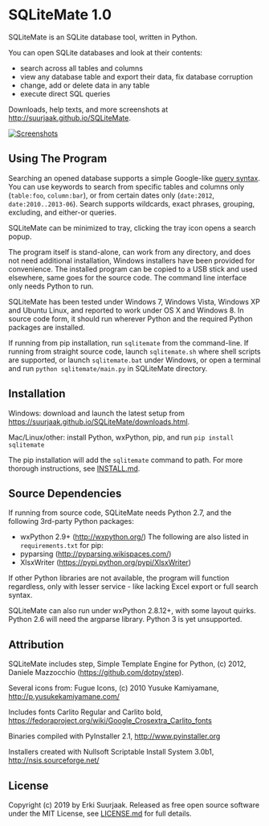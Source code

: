 SQLiteMate 1.0
==============

SQLiteMate is an SQLite database tool, written in Python.

You can open SQLite databases and look at their contents:

- search across all tables and columns
- view any database table and export their data, fix database corruption
- change, add or delete data in any table
- execute direct SQL queries

Downloads, help texts, and more screenshots at
http://suurjaak.github.io/SQLiteMate.

[![Screenshots](https://raw.github.com/suurjaak/SQLiteMate/gh-pages/img/th_collage.png)](https://raw.github.com/suurjaak/SQLiteMate/gh-pages/img/collage.png)


Using The Program
-----------------

Searching an opened database supports a simple Google-like
[query syntax](http://suurjaak.github.io/SQLiteMate/help.html).
You can use keywords to search from specific tables and columns only
(`table:foo`, `column:bar`), or from certain dates only 
(`date:2012`, `date:2010..2013-06`). Search supports 
wildcards, exact phrases, grouping, excluding, and either-or queries.

SQLiteMate can be minimized to tray, clicking the tray icon opens 
a search popup.

The program itself is stand-alone, can work from any directory, and does not 
need additional installation, Windows installers have been provided for 
convenience. The installed program can be copied to a USB stick and used
elsewhere, same goes for the source code. The command line interface only needs
Python to run.

SQLiteMate has been tested under Windows 7, Windows Vista, Windows XP and
Ubuntu Linux, and reported to work under OS X and Windows 8. In source code
form, it should run wherever Python and the required Python packages are
installed.

If running from pip installation, run `sqlitemate` from the command-line. 
If running from straight source code, launch `sqlitemate.sh` where shell 
scripts are supported, or launch `sqlitemate.bat` under Windows, or open 
a terminal and run `python sqlitemate/main.py` in SQLiteMate directory.


Installation
------------

Windows: download and launch the latest setup from
https://suurjaak.github.io/SQLiteMate/downloads.html.

Mac/Linux/other: install Python, wxPython, pip, and run
`pip install sqlitemate`

The pip installation will add the `sqlitemate` command to path.
For more thorough instructions, see [INSTALL.md](INSTALL.md).


Source Dependencies
-------------------

If running from source code, SQLiteMate needs Python 2.7,
and the following 3rd-party Python packages:
* wxPython 2.9+ (http://wxpython.org/)
The following are also listed in `requirements.txt` for pip:
* pyparsing (http://pyparsing.wikispaces.com/)
* XlsxWriter (https://pypi.python.org/pypi/XlsxWriter)

If other Python libraries are not available, the program will function 
regardless, only with lesser service - like lacking Excel export or full 
search syntax.

SQLiteMate can also run under wxPython 2.8.12+, with some layout quirks.
Python 2.6 will need the argparse library. Python 3 is yet unsupported.


Attribution
-----------

SQLiteMate includes step, Simple Template Engine for Python,
(c) 2012, Daniele Mazzocchio (https://github.com/dotpy/step).

Several icons from:
  Fugue Icons, (c) 2010 Yusuke Kamiyamane,
  http://p.yusukekamiyamane.com/

Includes fonts Carlito Regular and Carlito bold,
https://fedoraproject.org/wiki/Google_Crosextra_Carlito_fonts

Binaries compiled with PyInstaller 2.1, http://www.pyinstaller.org

Installers created with Nullsoft Scriptable Install System 3.0b1,
http://nsis.sourceforge.net/


License
-------

Copyright (c) 2019 by Erki Suurjaak.
Released as free open source software under the MIT License,
see [LICENSE.md](LICENSE.md) for full details.
